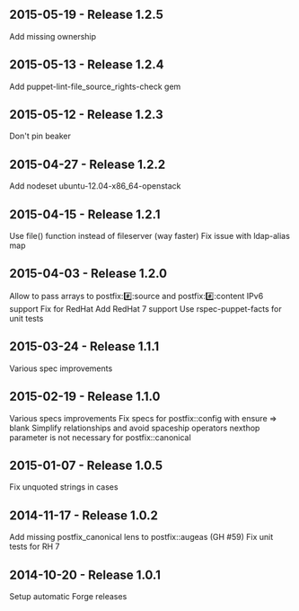 ## 2015-05-19 - Release 1.2.5

Add missing ownership

## 2015-05-13 - Release 1.2.4

Add puppet-lint-file_source_rights-check gem

## 2015-05-12 - Release 1.2.3

Don't pin beaker

## 2015-04-27 - Release 1.2.2

Add nodeset ubuntu-12.04-x86_64-openstack

## 2015-04-15 - Release 1.2.1

Use file() function instead of fileserver (way faster)
Fix issue with ldap-alias map

## 2015-04-03 - Release 1.2.0

Allow to pass arrays to postfix::hash::source and postfix::hash::content
IPv6 support
Fix for RedHat
Add RedHat 7 support
Use rspec-puppet-facts for unit tests

## 2015-03-24 - Release 1.1.1

Various spec improvements

## 2015-02-19 - Release 1.1.0

Various specs improvements
Fix specs for postfix::config with ensure => blank 
Simplify relationships and avoid spaceship operators
nexthop parameter is not necessary for postfix::canonical

## 2015-01-07 - Release 1.0.5

Fix unquoted strings in cases

## 2014-11-17 - Release 1.0.2

Add missing postfix_canonical lens to postfix::augeas (GH #59)
Fix unit tests for RH 7

## 2014-10-20 - Release 1.0.1

Setup automatic Forge releases

